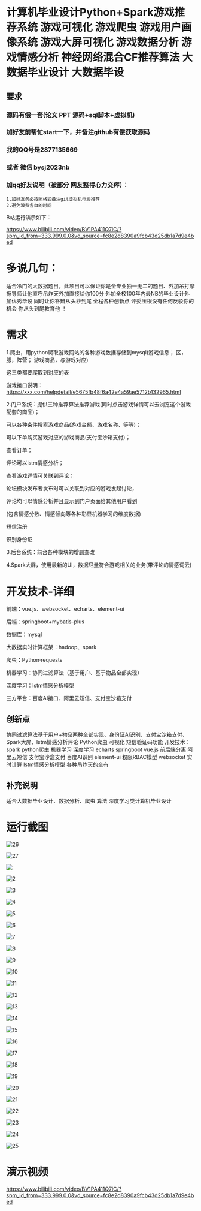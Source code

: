 #  计算机毕业设计Python+Spark游戏推荐系统 游戏可视化 游戏爬虫 游戏用户画像系统 游戏大屏可视化 游戏数据分析 游戏情感分析 神经网络混合CF推荐算法 大数据毕业设计 大数据毕设 

## 要求
### 源码有偿一套(论文 PPT 源码+sql脚本+虚拟机)
### 
### 加好友前帮忙start一下，并备注github有偿获取源码
### 我的QQ号是2877135669 

### 或者 微信 bysj2023nb

### 加qq好友说明（被部分  网友整得心力交瘁）：
    1.加好友务必按照格式备注git虚拟机电影推荐
    2.避免浪费各自的时间



B站运行演示如下：

https://www.bilibili.com/video/BV1PA411Q7iC/?spm_id_from=333.999.0.0&vd_source=fc8e2d8390a9fcb43d25db1a7d9e4bed

# 多说几句：

适合冷门的大数据题目，此项目可以保证你是全专业独一无二的题目、外加吊打摩擦导师让他直呼吊炸天外加直接给你100分 外加全校100年内最NB的毕业设计外加优秀毕设 同时让你答辩从头秒到尾 全程各种创新点 评委压根没有任何反驳你的机会 你从头到尾教育他 ！







# 需求
1.爬虫，用python爬取游戏网站的各种游戏数据存储到mysql(游戏信息； 区，服，阵营； 游戏商品，与游戏对应)

这三类都要爬取到对应的表

游戏接口说明：
https://xxx.com/helpdetail/e5675fb48f6a42e4a59ae5712b132965.html

2.门户系统：提供三种推荐算法推荐游戏(同时点击游戏详情可以去浏览这个游戏配套的商品)；

可以各种条件搜索游戏商品(游戏金额、游戏名称、等等)；

可以下单购买游戏对应的游戏商品(支付宝沙箱支付)；

查看订单；

评论可以lstm情感分析；

查看游戏详情可关联到评论；

论坛模块发布者发布时可以关联到对应的游戏发起讨论，

评论均可以情感分析并且显示到门户页面给其他用户看到

(包含情感分数、情感倾向等各种彰显机器学习的维度数据)

短信注册

识别身份证

3.后台系统：前台各种模块的增删查改

4.Spark大屏，使用最新的UI，数据尽量符合游戏相关的业务(带评论的情感词云)




# 开发技术-详细
前端：vue.js、websocket、echarts、element-ui

后端：springboot+mybatis-plus

数据库：mysql

大数据实时计算框架：hadoop、spark

爬虫：Python·requests

机器学习：协同过滤算法（基于用户、基于物品全部实现）

深度学习：lstm情感分析模型

三方平台：百度AI接口、阿里云短信、支付宝沙箱支付

## 创新点
协同过滤算法基于用户+物品两种全部实现、身份证AI识别、支付宝沙箱支付、Spark大屏、lstm情感分析评论 Python爬虫 可视化 短信验证码功能
开发技术：spark python爬虫 机器学习 深度学习 echarts springboot vue.js 前后端分离 阿里云短信 支付宝沙盒支付 百度AI识别 element-ui 权限RBAC模型 websocket 实时计算 lstm情感分析模型 各种吊炸天的全有


## 补充说明
适合大数据毕业设计、数据分析、爬虫 算法 深度学习类计算机毕业设计 









# 运行截图


![26](26.png)

![27](27.png)

![](1.png)

![2](2.png)




![3](3.png)



![4](4.png)



![5](5.png)



![6](6.png)



![7](7.png)



![8](8.png)



![9](9.png)

![10](10.png)

![11](11.png)

![12](12.png)

![13](13.png)

![14](14.png)

![15](15.png)

![16](16.png)

![17](17.png)

![18](18.png)

![19](19.png)

![20](20.png)

![21](21.png)

![22](22.png)

![23](23.png)

![24](24.png)

![25](25.png)




# 演示视频

https://www.bilibili.com/video/BV1PA411Q7iC/?spm_id_from=333.999.0.0&vd_source=fc8e2d8390a9fcb43d25db1a7d9e4bed